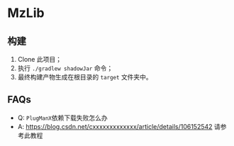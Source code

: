 # MzLib

## 构建
1. Clone 此项目；
2. 执行 `./gradlew shadowJar` 命令；
3. 最终构建产物生成在根目录的 `target` 文件夹中。

## FAQs
- Q: `PlugManX`依赖下载失败怎么办
- A: https://blog.csdn.net/cxxxxxxxxxxxxx/article/details/106152542 请参考此教程
